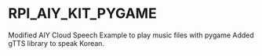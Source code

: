 # RPI_AIY_KIT_PYGAME
Modified AIY Cloud Speech Example to play music files with pygame
Added gTTS library to speak Korean.

